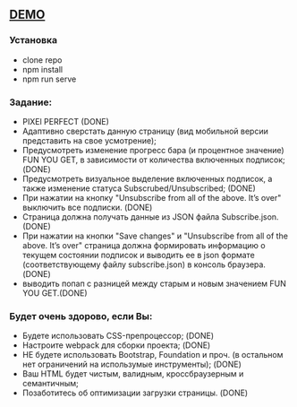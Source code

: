 ## [DEMO](https://edstarck.github.io/dist/)

### Установка

- clone repo
- npm install
- npm run serve

### Задание:

- PIXEl PERFECT (DONE)
- Адаптивно сверстать данную страницу (вид мобильной версии представить на свое усмотрение);
- Предусмотреть изменение прогресс бара (и процентное значение) FUN YOU GET, в зависимости от количества включенных подписок; (DONE)
- Предусмотреть визуальное выделение включенных подписок, а также изменение статуса Subscrubed/Unsubscribed; (DONE)
- При нажатии на кнопку "Unsubscribe from all of the above. It’s over" выключить все подписки. (DONE)
- Страница должна получать данные из JSON файла Subscribe.json. (DONE)
- При нажатии на кнопки "Save changes" и "Unsubscribe from all of the above. It’s over" страница должна формировать информацию о текущем состоянии подписок и выводить ее в json формате (соответствующему файлу subscribe.json) в консоль браузера. (DONE)
- выводить попап с разницей между старым и новым значением FUN YOU GET.(DONE)

### Будет очень здорово, если Вы:

- Будете использовать CSS-препроцессор; (DONE)
- Настроите webpack для сборки проекта; (DONE)
- НЕ будете использовать Bootstrap, Foundation и проч. (в остальном нет ограничений на использумые инструменты); (DONE)
- Ваш HTML будет чистым, валидным, кроссбраузерным и семантичным;
- Позаботитесь об оптимизации загрузки страницы. (DONE)
